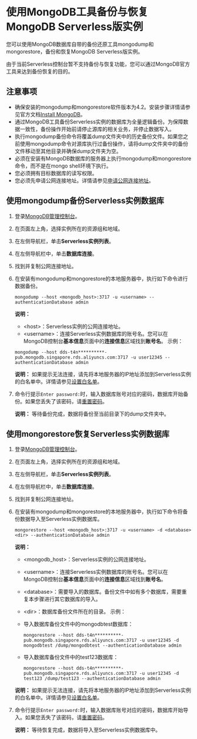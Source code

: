 # 使用MongoDB工具备份与恢复MongoDB Serverless版实例

您可以使用MongoDB数据库自带的备份还原工具mongodump和mongorestore，备份和恢复MongoDB Serverless版实例。

由于当前Serverless控制台暂不支持备份与恢复功能，您可以通过MongoDB官方工具来达到备份恢复的目的。

## 注意事项

-   确保安装的mongodump和mongorestore软件版本为4.2。安装步骤详情请参见官方文档[Install MongoDB](https://docs.mongodb.com/v3.4/installation/)。
-   通过MongoDB工具备份Serverless实例的数据库为全量逻辑备份。为保障数据一致性，备份操作开始前请停止源库的相关业务，并停止数据写入。
-   执行mongodump备份命令将覆盖dump文件夹中的历史备份文件。如果您之前使用mongodump命令对源库执行过备份操作，请将dump文件夹中的备份文件移动至其他目录并确保dump文件夹为空。
-   必须在安装有MongoDB数据库的服务器上执行mongodump和mongorestore命令，而不是在mongo shell环境下执行。
-   您必须拥有目标数据库的读写权限。
-   您必须先申请公网连接地址。详情请参见[申请公网连接地址]()。

## 使用mongodump备份Serverless实例数据库

1.  登录[MongoDB管理控制台](https://mongodb.console.aliyun.com/)。

2.  在页面左上角，选择实例所在的资源组和地域。

3.  在左侧导航栏，单击**Serverless实例列表**。

4.  在左侧导航栏中，单击**数据库连接**。

5.  找到并复制公网连接地址。

6.  在安装有mongodump和mongorestore的本地服务器中，执行如下命令进行数据备份。

    ```
    mongodump --host <mongodb_host>:3717 -u <username> --authenticationDatabase admin
    ```

    **说明：**

    -   <host\>：Serverless实例的公网连接地址。
    -   <username\>：连接Serverless实例数据库的账号名。您可以在MongoDB控制台**基本信息**页面中的**连接信息**区域找到**账号名**。
    示例：

    ```
    mongodump --host dds-t4n**********-pub.mongodb.singapore.rds.aliyuncs.com:3717 -u user12345 --authenticationDatabase admin
    ```

    **说明：** 如果提示无法连接，请先将本地服务器的IP地址添加到Serverless实例的白名单中。详情请参见[设置白名单]()。

7.  命令行提示`Enter password:`时，输入数据库账号对应的密码，数据库开始备份。如果您丢失了该密码，请[重置密码]()。

    **说明：** 等待备份完成，数据将备份至当前目录下的dump文件夹中。


## 使用mongorestore恢复Serverless实例数据库

1.  登录[MongoDB管理控制台](https://mongodb.console.aliyun.com/)。

2.  在页面左上角，选择实例所在的资源组和地域。

3.  在左侧导航栏，单击**Serverless实例列表**。

4.  在左侧导航栏中，单击**数据库连接**。

5.  找到并复制公网连接地址。

6.  在安装有mongodump和mongorestore的本地服务器中，执行如下命令将备份数据导入至Serverless实例数据库。

    ```
    mongorestore --host <mongodb_host>:3717 -u <username> -d <database>  <dir> --authenticationDatabase admin
    ```

    **说明：**

    -   <mongodb\_host\>：Serverless实例的公网连接地址。
    -   <username\>：连接Serverless实例数据库的账号名。您可以在MongoDB控制台**基本信息**页面中的**连接信息**区域找到**账号名**。
    -   <database\>：需要导入的数据库。备份文件中如有多个数据库，需要重复本步骤进行其它数据库的导入。
    -   <dir\>：数据库备份文件所在的目录。
    示例：

    -   导入数据库备份文件中的mongodbtest数据库：

        ```
        mongorestore --host dds-t4n**********-pub.mongodb.singapore.rds.aliyuncs.com:3717 -u user12345 -d mongodbtest /dump/mongodbtest --authenticationDatabase admin
        ```

    -   导入数据库备份文件中的test123数据库：

        ```
        mongorestore --host dds-t4n**********-pub.mongodb.singapore.rds.aliyuncs.com:3717 -u user12345 -d test123 /dump/test123 --authenticationDatabase admin
        ```

    **说明：** 如果提示无法连接，请先将本地服务器的IP地址添加到Serverless实例的白名单中。详情请参见[设置白名单]()。

7.  命令行提示`Enter password:`时，输入数据库账号对应的密码，数据库开始导入。如果您丢失了该密码，请[重置密码]()。

    **说明：** 等待恢复完成，数据将导入至Serverless实例数据库中。


